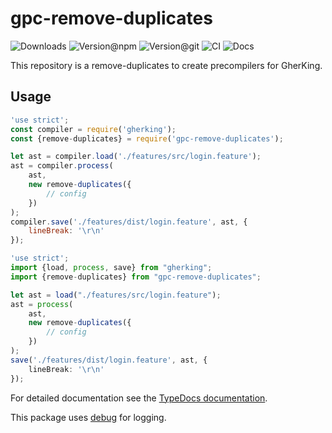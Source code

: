 # gpc-remove-duplicates

![Downloads](https://img.shields.io/npm/dw/gpc-remove-duplicates?style=flat-square)
![Version@npm](https://img.shields.io/npm/v/gpc-remove-duplicates?label=version%40npm&style=flat-square)
![Version@git](https://img.shields.io/github/package-json/v/gherking/gpc-remove-duplicates/master?label=version%40git&style=flat-square)
![CI](https://img.shields.io/github/workflow/status/gherking/gpc-remove-duplicates/CI/master?label=ci&style=flat-square)
![Docs](https://img.shields.io/github/workflow/status/gherking/gpc-remove-duplicates/Docs/master?label=docs&style=flat-square)

This repository is a remove-duplicates to create precompilers for GherKing.

## Usage

```javascript
'use strict';
const compiler = require('gherking');
const {remove-duplicates} = require('gpc-remove-duplicates');

let ast = compiler.load('./features/src/login.feature');
ast = compiler.process(
    ast,
    new remove-duplicates({
        // config
    })
);
compiler.save('./features/dist/login.feature', ast, {
    lineBreak: '\r\n'
});
```

```typescript
'use strict';
import {load, process, save} from "gherking";
import {remove-duplicates} from "gpc-remove-duplicates";

let ast = load("./features/src/login.feature");
ast = process(
    ast,
    new remove-duplicates({
        // config
    })
);
save('./features/dist/login.feature', ast, {
    lineBreak: '\r\n'
});
```

For detailed documentation see the [TypeDocs documentation](https://gherking.github.io/gpc-remove-duplicates/).

This package uses [debug](https://www.npmjs.com/package/debug) for logging.